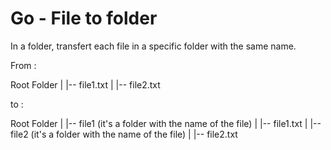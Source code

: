 # Go - File to folder
In a folder, transfert each file in a specific folder with the same name.

From :

Root Folder
|
|-- file1.txt
|
|-- file2.txt

to :

Root Folder
|
|-- file1 (it's a folder with the name of the file)
    |
    |-- file1.txt
|
|-- file2 (it's a folder with the name of the file)
    |
    |-- file2.txt
